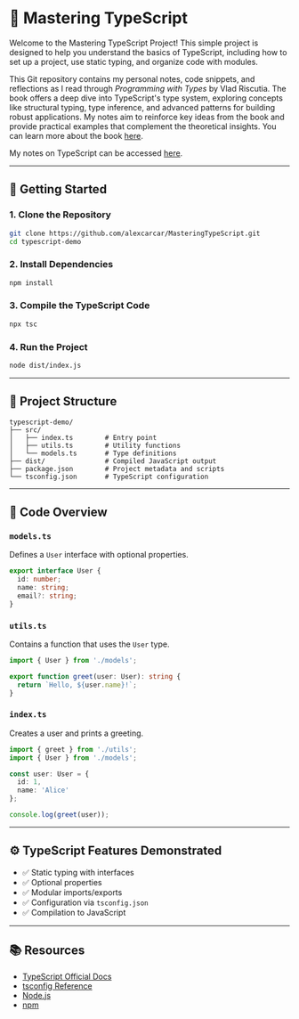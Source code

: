 # 🧰 Mastering TypeScript

Welcome to the Mastering TypeScript Project!
This simple project is designed to help you understand the basics of TypeScript, including how to set up a project, use static typing, and organize code with modules.

This Git repository contains my personal notes, code snippets, and reflections as I read through *Programming with Types* by Vlad Riscutia. The book offers a deep dive into TypeScript's type system, exploring concepts like structural typing, type inference, and advanced patterns for building robust applications. My notes aim to reinforce key ideas from the book and provide practical examples that complement the theoretical insights. You can learn more about the book [here](https://www.manning.com/books/programming-with-types).

My notes on TypeScript can be accessed [here](https://github.com/alexcarcar/MasteringTypeScript/notes).

---

## 🚀 Getting Started

### 1. Clone the Repository
```bash
git clone https://github.com/alexcarcar/MasteringTypeScript.git
cd typescript-demo
```

### 2. Install Dependencies
```bash
npm install
```

### 3. Compile the TypeScript Code
```bash
npx tsc
```

### 4. Run the Project
```bash
node dist/index.js
```

---

## 📁 Project Structure

```
typescript-demo/
├── src/
│   ├── index.ts        # Entry point
│   ├── utils.ts        # Utility functions
│   └── models.ts       # Type definitions
├── dist/               # Compiled JavaScript output
├── package.json        # Project metadata and scripts
└── tsconfig.json       # TypeScript configuration
```

---

## 🧪 Code Overview

### `models.ts`
Defines a `User` interface with optional properties.

```ts
export interface User {
  id: number;
  name: string;
  email?: string;
}
```

### `utils.ts`
Contains a function that uses the `User` type.

```ts
import { User } from './models';

export function greet(user: User): string {
  return `Hello, ${user.name}!`;
}
```

### `index.ts`
Creates a user and prints a greeting.

```ts
import { greet } from './utils';
import { User } from './models';

const user: User = {
  id: 1,
  name: 'Alice'
};

console.log(greet(user));
```

---

## ⚙️ TypeScript Features Demonstrated

- ✅ Static typing with interfaces
- ✅ Optional properties
- ✅ Modular imports/exports
- ✅ Configuration via `tsconfig.json`
- ✅ Compilation to JavaScript

---

## 📚 Resources

- [TypeScript Official Docs](https://www.typescriptlang.org/docs/)
- [tsconfig Reference](https://www.typescriptlang.org/tsconfig)
- [Node.js](https://nodejs.org/)
- [npm](https://www.npmjs.com/)
